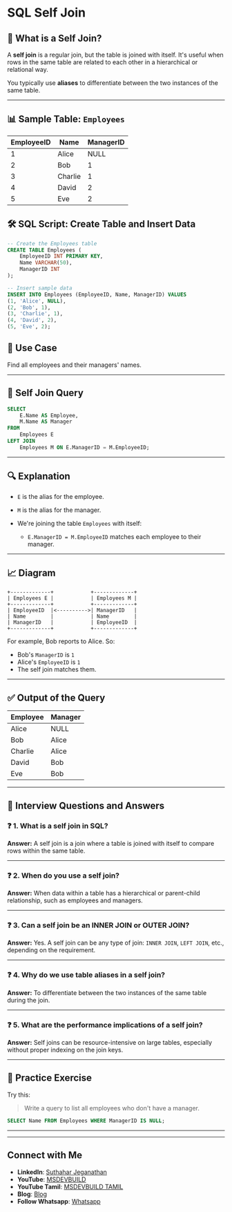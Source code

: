 
# SQL Self Join

## 📘 What is a Self Join?

A **self join** is a regular join, but the table is joined with itself. It's useful when rows in the same table are related to each other in a hierarchical or relational way.

You typically use **aliases** to differentiate between the two instances of the same table.

---

## 📊 Sample Table: `Employees`

| EmployeeID | Name     | ManagerID |
|------------|----------|-----------|
| 1          | Alice    | NULL      |
| 2          | Bob      | 1         |
| 3          | Charlie  | 1         |
| 4          | David    | 2         |
| 5          | Eve      | 2         |


## 🛠️ SQL Script: Create Table and Insert Data

```sql
-- Create the Employees table
CREATE TABLE Employees (
    EmployeeID INT PRIMARY KEY,
    Name VARCHAR(50),
    ManagerID INT
);

-- Insert sample data
INSERT INTO Employees (EmployeeID, Name, ManagerID) VALUES
(1, 'Alice', NULL),
(2, 'Bob', 1),
(3, 'Charlie', 1),
(4, 'David', 2),
(5, 'Eve', 2);
```



## 🧠 Use Case

Find all employees and their managers' names.

---

## 🧾 Self Join Query

```sql
SELECT 
    E.Name AS Employee,
    M.Name AS Manager
FROM 
    Employees E
LEFT JOIN 
    Employees M ON E.ManagerID = M.EmployeeID;
````

---

## 🔍 Explanation

* `E` is the alias for the employee.
* `M` is the alias for the manager.
* We're joining the table `Employees` with itself:

  * `E.ManagerID = M.EmployeeID` matches each employee to their manager.

---

## 📈 Diagram

```plaintext
+-------------+            +-------------+
| Employees E |            | Employees M |
+-------------+            +-------------+
| EmployeeID  |<---------->| ManagerID   |
| Name        |            | Name        |
| ManagerID   |            | EmployeeID  |
+-------------+            +-------------+
```

For example, Bob reports to Alice. So:

* Bob's `ManagerID` is `1`
* Alice's `EmployeeID` is `1`
* The self join matches them.

---

## ✅ Output of the Query

| Employee | Manager |
| -------- | ------- |
| Alice    | NULL    |
| Bob      | Alice   |
| Charlie  | Alice   |
| David    | Bob     |
| Eve      | Bob     |

---

## 💬 Interview Questions and Answers

### ❓ 1. What is a self join in SQL?

**Answer:** A self join is a join where a table is joined with itself to compare rows within the same table.

---

### ❓ 2. When do you use a self join?

**Answer:** When data within a table has a hierarchical or parent-child relationship, such as employees and managers.

---

### ❓ 3. Can a self join be an INNER JOIN or OUTER JOIN?

**Answer:** Yes. A self join can be any type of join: `INNER JOIN`, `LEFT JOIN`, etc., depending on the requirement.

---

### ❓ 4. Why do we use table aliases in a self join?

**Answer:** To differentiate between the two instances of the same table during the join.

---

### ❓ 5. What are the performance implications of a self join?

**Answer:** Self joins can be resource-intensive on large tables, especially without proper indexing on the join keys.

---

## 🧪 Practice Exercise

Try this:

> Write a query to list all employees who don't have a manager.

```sql
SELECT Name FROM Employees WHERE ManagerID IS NULL;
```

---

---
 ## Connect with Me
- **LinkedIn**: [Suthahar Jeganathan](https://www.linkedin.com/in/jssuthahar/)
- **YouTube**: [MSDEVBUILD](https://www.youtube.com/@MSDEVBUILD)
- **YouTube Tamil**: [MSDEVBUILD TAMIL](https://www.youtube.com/@MSDEVBUILDTamil)
- **Blog**: [Blog](https://www.msdevbuild.com/)
- **Follow Whatsapp**: [Whatsapp](https://www.whatsapp.com/channel/0029Va5j2rHEFeXcTlUhQB0J)
